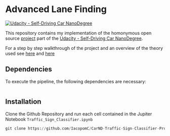 # **Advanced Lane Finding**
[![Udacity - Self-Driving Car NanoDegree](https://s3.amazonaws.com/udacity-sdc/github/shield-carnd.svg)](http://www.udacity.com/drive)

This repository contains my implementation of the homonymous open source [project](https://github.com/udacity/CarND-Traffic-Sign-Classifier-Project/blob/master/writeup_template.md) part of the [Udacity - Self-Driving Car NanoDegree](http://www.udacity.com/drive).

For a step by step walkthrough of the project and an overview of the theory used see [here](https://iacopomc.github.io/projects/2020-07-25-traffic-sign-classifier-project/) and [here](https://iacopomc.github.io/blog/traffic-sign-classifier/)


Dependencies
---
To execute the pipeline, the following dependencies are necessary:

```python
```

Installation
---
Clone the Github Repository and run each cell contained in the Jupiter Notebook `Traffic_Sign_Classifier.ipynb`

```python
git clone https://github.com/IacopomC/CarND-Traffic-Sign-Classifier-Project
```
